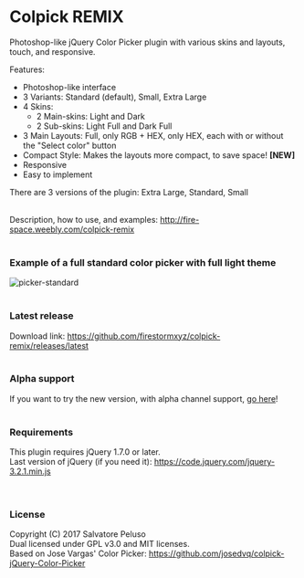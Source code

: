 # Colpick REMIX

Photoshop-like jQuery Color Picker plugin with various skins and layouts, touch, and responsive. <br>

Features: <br>
* Photoshop-like interface
* 3 Variants: Standard (default), Small, Extra Large
* 4 Skins:
  * 2 Main-skins: Light and Dark
  * 2 Sub-skins: Light Full and Dark Full
* 3 Main Layouts: Full, only RGB + HEX, only HEX, each with or without the "Select color" button
* Compact Style: Makes the layouts more compact, to save space! **[NEW]** 
* Responsive
* Easy to implement <br>

There are 3 versions of the plugin: Extra Large, Standard, Small <br><br>

Description, how to use, and examples: <a href="http://fire-space.weebly.com/colpick-remix">http://fire-space.weebly.com/colpick-remix</a> <br><br>

### Example of a full standard color picker with full light theme
![picker-standard](https://user-images.githubusercontent.com/32025549/30749703-801ecea0-9fb4-11e7-9569-d85b2b904acd.png) <br><br>

### Latest release
Download link: <a href="https://github.com/firestormxyz/colpick-remix/releases/latest">https://github.com/firestormxyz/colpick-remix/releases/latest</a> <br><br>

### Alpha support
If you want to try the new version, with alpha channel support, <a href="https://github.com/firestormxyz/colpick-remix/tree/alpha-support">go here</a>! <br><br>

### Requirements
This plugin requires jQuery 1.7.0 or later. <br>
Last version of jQuery (if you need it): <a href="https://code.jquery.com/jquery-3.2.1.min.js">https://code.jquery.com/jquery-3.2.1.min.js</a> <br><br><br>


### License
Copyright (C) 2017 Salvatore Peluso <br>
Dual licensed under GPL v3.0 and MIT licenses. <br>
Based on Jose Vargas' Color Picker: <a href="https://github.com/josedvq/colpick-jQuery-Color-Picker">https://github.com/josedvq/colpick-jQuery-Color-Picker</a>

